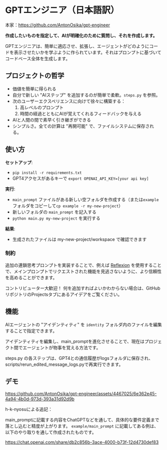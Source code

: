 # GPTエンジニア（日本語訳）

本家：https://github.com/AntonOsika/gpt-engineer

**作成したいものを指定して、AIが明確化のために質問し、それを作成します。**

GPTエンジニアは、簡単に適応させ、拡張し、エージェントがどのようにコードを表示させたいかを学ぶように作られています。それはプロンプトに基づいてコードベース全体を生成します。

## プロジェクトの哲学
- 価値を簡単に得られる
- 自分で新しい "AIステップ" を追加するのが簡単で柔軟。`steps.py` を参照。
- 次のユーザーエクスペリエンスに向けて徐々に構築する：
  1. 高レベルのプロンプト
  2. 時間の経過とともにAIが覚えてくれるフィードバックを与える
- AIと人間の間で素早く引き継ぎができる
- シンプルさ。全ての計算は "再開可能" で、ファイルシステムに保存される。

## 使い方

**セットアップ**:

- `pip install -r requirements.txt`
- GPT4アクセスがあるキーで `export OPENAI_API_KEY=[your api key]`

**実行**:
- `main_prompt` ファイルがある新しい空フォルダを作成する（または`example`フォルダをコピーして`cp example -r my-new-project`）
- 新しいフォルダの `main_prompt` を記入する
- `python main.py my-new-project` を実行する

**結果**:
- 生成されたファイルは my-new-project/workspace で確認できます

### 制約
追加の連鎖思考プロンプトを実装することで、例えば [Reflexion](https://github.com/noahshinn024/reflexion) を使用することで、メインプロンプトでリクエストされた機能を見逃さないように、より信頼性を高めることができます。

コントリビューター大歓迎！ 何を追加すればよいかわからない場合は、GitHubリポジトリのProjectsタブにあるアイデアをご覧ください。


## 機能
AIエージェントの "アイデンティティ" を `identity` フォルダ内のファイルを編集することで指定できます。

アイデンティティを編集し、main_promptを進化させることで、現在はプロジェクト間でエージェントが物事を覚える方法です。

steps.py の各ステップは、GPT4との通信履歴がlogsフォルダに保存され、scripts/rerun_edited_message_logs.pyで再実行できます。

## デモ

https://github.com/AntonOsika/gpt-engineer/assets/4467025/6e362e45-4a94-4b0d-973d-393a31d92d9b


h-k-nyosuによる追記：

main_promptに記載する内容をChatGPTなどを通して、具体的な要件定義まで落とし込むと精度が上がります。
`example/main_prompt` に記載してある例は、以下のやり取りを通して作成されたものです。

https://chat.openai.com/share/db2c856b-3ace-4000-b73f-12d4730def83
